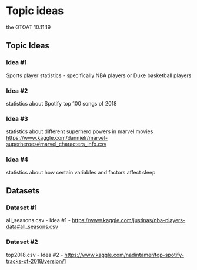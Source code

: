 Topic ideas
================
the GTOAT
10.11.19

## Topic Ideas

### Idea \#1

Sports player statistics - specifically NBA players or Duke basketball
players

### Idea \#2

statistics about Spotify top 100 songs of 2018

### Idea \#3

statistics about different superhero powers in marvel movies
<https://www.kaggle.com/dannielr/marvel-superheroes#marvel_characters_info.csv>

### Idea \#4

statistics about how certain variables and factors affect sleep

## Datasets

### Dataset \#1

all\_seasons.csv - Idea \#1 -
<https://www.kaggle.com/justinas/nba-players-data#all_seasons.csv>

### Dataset \#2

top2018.csv - Idea \#2 -
<https://www.kaggle.com/nadintamer/top-spotify-tracks-of-2018/version/1>

